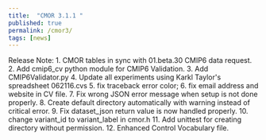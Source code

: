 ```yaml
---
title:  "CMOR 3.1.1 "
published: true
permalink: /cmor3/
tags: [news]
---
```


Release Note: 1. CMOR tables in sync with 01.beta.30 CMIP6 data request.  2. Add cmip6_cv python module for CMIP6 Validation.  3. Add CMIP6Validator.py 4. Update all experiments using Karkl Taylor's spreadsheet 062116.cvs 5. fix traceback error color; 6. fix email address and website in CV file.  7. Fix wrong JSON error message when setup is not done properly.  8. Create default directory automatically with warning instead of critical error.  9. Fix dataset_json return value is now handled properly.  10. change variant_id to variant_label in cmor.h 11. Add unittest for creating directory without permission.  12. Enhanced Control Vocabulary file.

 

